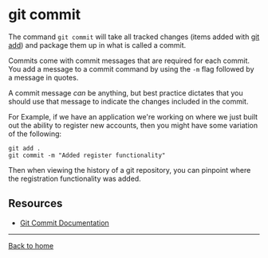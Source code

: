 # git commit

The command `git commit` will take all tracked changes (items added with [git add](./Add.md)) and package them up in what is called a commit.

Commits come with  commit messages that are required for each commit. You add a message to a commit command by using the `-m` flag followed by a message in quotes.

A commit message _can_ be anything, but best practice dictates that you should use that message to indicate the changes included in the commit.

For Example, if we have an application we're working on where we just built out the ability to register new accounts, then you might have some variation of the following:

```
git add .
git commit -m "Added register functionality"
```

Then when viewing the history of a git repository, you can pinpoint where the registration functionality was added.
## Resources

- [Git Commit Documentation](https://git-scm.com/docs/git-commit)

---

[Back to home](..//README.md)
